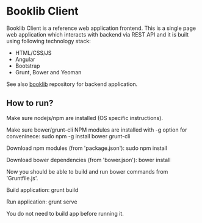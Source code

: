 # Booklib Client #

Booklib Client is a reference web application frontend. This is a single page web application which interacts with backend via REST API and it is built using following technology stack:

* HTML/CSS/JS
* Angular
* Bootstrap
* Grunt, Bower and Yeoman

See also [booklib](https://github.com/antonkharenko/booklib) repository for backend application.

## How to run? ##

Make sure nodejs/npm are installed (OS specific instructions).

Make sure bower/grunt-cli NPM modules are installed with -g option for conveninece:
sudo npm -g install bower grunt-cli

Download npm modules (from 'package.json'): 
sudo npm install

Download bower dependencies (from 'bower.json'): 
bower install 

Now you should be able to build and run bower commands from 'Gruntfile.js'.

Build application: 
grunt build

Run application: 
grunt serve

You do not need to build app before running it.
